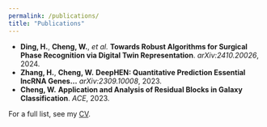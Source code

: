 ```yaml
---
permalink: /publications/
title: "Publications"
---
```


- **Ding, H.**, **Cheng, W.**, *et al.* **Towards Robust Algorithms for Surgical Phase Recognition via Digital Twin Representation**. *arXiv:2410.20026*, 2024.  
- **Zhang, H.**, **Cheng, W.** **DeepHEN: Quantitative Prediction Essential lncRNA Genes...** *arXiv:2309.10008*, 2023.  
- **Cheng, W.** **Application and Analysis of Residual Blocks in Galaxy Classification**. *ACE*, 2023.  

For a full list, see my [CV](/assets/Wenzheng_Cheng_Resume.pdf).
